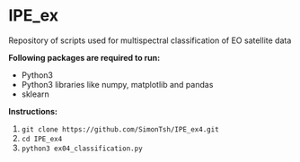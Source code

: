 # IPE_ex
Repository of scripts used for multispectral classification of EO satellite data

__Following packages are required to run:__
* Python3
* Python3 libraries like numpy, matplotlib and pandas
* sklearn

__Instructions:__
1. `git clone https://github.com/SimonTsh/IPE_ex4.git`
2. `cd IPE_ex4`
3. `python3 ex04_classification.py`

